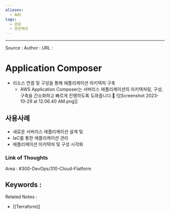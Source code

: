 ```yaml
---
aliases:
  - AWS
tags:
  - 완료
  - 문헌메모
---
```




---


Source :
Author : 
URL :

# Application Composer
- 리소스 연결 및 구성을 통해 애플리케이션 아키텍처 구축
	-  AWS Application Composer는 서버리스 애플리케이션의 아키텍처링, 구성, 구축을 간소화하고 빠르게 진행하도록 도와줍니다.
 ![[Screenshot 2023-10-29 at 12.06.40 AM.png]]


## 사용사례
- 새로운 서버리스 애플리케이션 설계 및 
- IaC를 통한 애플리케이션 관리
- 애플리케이션 아키텍처 및 구성 시각화

### Link of Thoughts
Area : #300-DevOps/310-Cloud-Flatform 

Keywords :
- 

Related Notes : 
- [[Terraform]]

